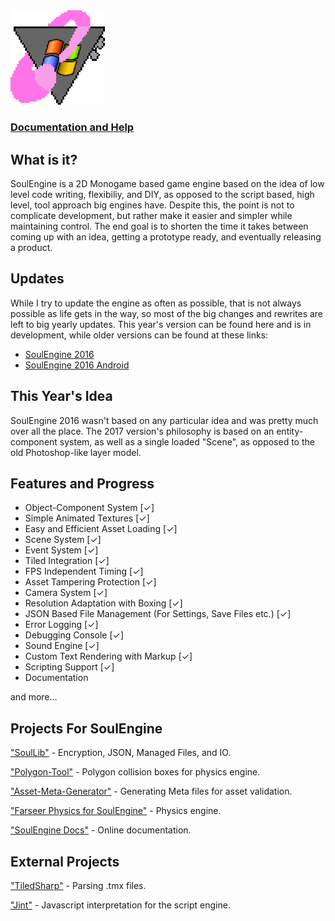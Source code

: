 <img src="windowslogo.png" width=30%>

### [Documentation and Help](https://cryru.github.io/SE-Docs/)



## What is it?

SoulEngine is a 2D Monogame based game engine based on the idea of low level code writing, flexibiliy, and DIY, as opposed to the script based, high level, tool approach big engines have. Despite this, the point is not to complicate development, but rather make it easier and simpler while maintaining control. The end goal is to shorten the time it takes between coming up with an idea, getting a prototype ready, and eventually releasing a product.

## Updates

While I try to update the engine as often as possible, that is not always possible as life gets in the way, so most of the big changes and rewrites are left to big yearly updates. This year's version can be found here and is in development, while older versions can be found at these links:

* [SoulEngine 2016](https://github.com/Cryru/SoulEngine-2016)
* [SoulEngine 2016 Android](https://github.com/Cryru/SoulEngine-2016-Android)

## This Year's Idea

SoulEngine 2016 wasn't based on any particular idea and was pretty much over all the place. The 2017 version's philosophy is based on an entity-component system, as well as a single loaded "Scene", as opposed to the old Photoshop-like layer model.

## Features and Progress

- Object-Component System [&#10003;]
- Simple Animated Textures [&#10003;]
- Easy and Efficient Asset Loading [&#10003;]
- Scene System [&#10003;]
- Event System [&#10003;]
- Tiled Integration [&#10003;]
- FPS Independent Timing [&#10003;]
- Asset Tampering Protection [&#10003;]
- Camera System [&#10003;]
- Resolution Adaptation with Boxing [&#10003;]
- JSON Based File Management (For Settings, Save Files etc.) [&#10003;]
- Error Logging [&#10003;]
- Debugging Console [&#10003;]
- Sound Engine [&#10003;]
- Custom Text Rendering with Markup [&#10003;]
- Scripting Support [&#10003;]
- Documentation

and more...

## Projects For SoulEngine

["SoulLib"](https://github.com/Cryru/SoulLib) - Encryption, JSON, Managed Files, and IO.

["Polygon-Tool"](https://github.com/Cryru/SE-Polygon-Tool) - Polygon collision boxes for physics engine.

["Asset-Meta-Generator"](https://github.com/Cryru/SE-Asset-Meta-Generator) - Generating Meta files for asset validation.

["Farseer Physics for SoulEngine"](https://github.com/Cryru/SE-Farseer) - Physics engine.

["SoulEngine Docs"](https://github.com/Cryru/SE-Docs) - Online documentation.

## External Projects

["TiledSharp"](https://github.com/marshallward/TiledSharp) - Parsing .tmx files.

["Jint"](https://github.com/sebastienros/jint) - Javascript interpretation for the script engine.
